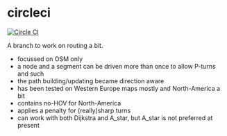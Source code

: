 circleci
========

[![Circle CI](https://circleci.com/gh/jandegr/navit/tree/ext_graph_prep.svg?style=svg)](https://circleci.com/gh/jandegr/navit/tree/ext_graph_prep)


A branch to work on routing a bit.

- focussed on OSM only
- a node and a segment can be driven more than once to allow P-turns and such
- the path building/updating became direction aware
- has been tested on Western Europe maps mostly and North-America a bit
- contains no-HOV for North-America
- applies a penalty for (really)sharp turns
- can work with both Dijkstra and A_star, but A_star is not preferred at present
